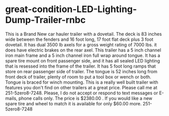 # great-condition-LED-Lighting-Dump-Trailer-rnbc
This is a Brand New car hauler trailer with a dovetail. The deck is 83 inches wide between the fenders and 16 foot long, 17 foot flat deck plus 3 foot dovetail. It has dual 3500 lb axels for a gross weight rating of 7000 lbs. it does have electric brakes on the rear axel. This trailer has a 5 inch channel iron main frame and a 5 inch channel iron full wrap around tongue. It has a spare tire mount on front passenger side, and it has all sealed LED lighting that is resessed into the frame of the trailer. It has 5 foot long ramps that store on rear passenger side of trailer. The tongue is 52 inches long from front deck of trailer, plenty of room to put a tool box or wench or both. Tongue is braced for winch mounting. This is a really well built trailer with features you don't find on other trailers at a great price. Please call me at 251-5zero8-7248. Please, I do not accept or respond to text messages or E-mails, phone calls only. The price is $2380.00 . If you would like a new spare tire and wheel to match it is available for only $60.00 more. 251-5zero8-7248 
